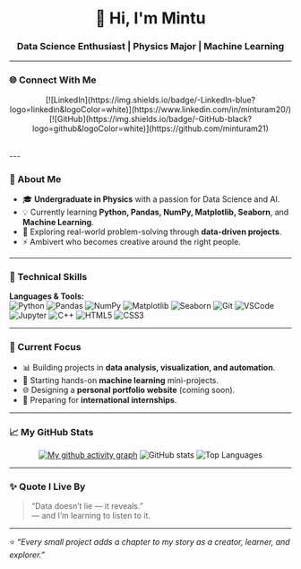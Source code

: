 

<h1 align="center">👋 Hi, I'm Mintu </h1>
<h3 align="center">Data Science Enthusiast | Physics Major | Machine Learning </h3>

---

### 🌐 Connect With Me  
<table>
  <tr>
<div align="center">
[![LinkedIn](https://img.shields.io/badge/-LinkedIn-blue?logo=linkedin&logoColor=white)](https://www.linkedin.com/in/minturam20/)
[![GitHub](https://img.shields.io/badge/-GitHub-black?logo=github&logoColor=white)](https://github.com/minturam21)
</div>

  </tr>
</table>
---

### 💫 About Me  
- 🎓 **Undergraduate in Physics** with a passion for Data Science and AI.  
- 💡 Currently learning **Python, Pandas, NumPy, Matplotlib, Seaborn**, and **Machine Learning**.    
- 🔭 Exploring real-world problem-solving through **data-driven projects**.  
- ⚡ Ambivert who becomes creative around the right people.  

---

### 🧠 Technical Skills  
**Languages & Tools:**  
![Python](https://img.shields.io/badge/-Python-3776AB?logo=python&logoColor=white)
![Pandas](https://img.shields.io/badge/-Pandas-150458?logo=pandas)
![NumPy](https://img.shields.io/badge/-NumPy-013243?logo=numpy)
![Matplotlib](https://img.shields.io/badge/-Matplotlib-11557c?logo=plotly)
![Seaborn](https://img.shields.io/badge/-Seaborn-4C8CBF?logo=python)
![Git](https://img.shields.io/badge/-Git-F05032?logo=git)
![VSCode](https://img.shields.io/badge/-VSCode-007ACC?logo=visualstudiocode)
![Jupyter](https://img.shields.io/badge/-Jupyter-F37626?logo=jupyter)
![C++](https://img.shields.io/badge/-C++-00599C?logo=cplusplus)
![HTML5](https://img.shields.io/badge/-HTML5-E34F26?logo=html5)
![CSS3](https://img.shields.io/badge/-CSS3-1572B6?logo=css3)

---

### 🚀 Current Focus  
- 📊 Building projects in **data analysis, visualization, and automation**.  
- 🤖 Starting hands-on **machine learning** mini-projects.  
- 🌐 Designing a **personal portfolio website** (coming soon).  
- 🎯 Preparing for **international internships**.  

---

### 📈 My GitHub Stats  
<div align="center">
  
[![My github activity graph](https://github-readme-activity-graph.vercel.app/graph?username=minturam21&theme=merko)](https://github.com/minturam21/github-readme-activity-graph)
![GitHub stats](https://github-readme-stats.vercel.app/api?username=minturam21&show_icons=true&theme=tokyonight&hide_border=true&border_radius=12)
![Top Languages](https://github-readme-stats.vercel.app/api/top-langs/?username=minturam21&layout=compact&theme=tokyonight&hide_border=true&border_radius=12)


</div>

---

### ✨ Quote I Live By  
> “Data doesn’t lie — it reveals.”  
> — and I’m learning to listen to it.  

---

⭐ *“Every small project adds a chapter to my story as a creator, learner, and explorer.”*  
